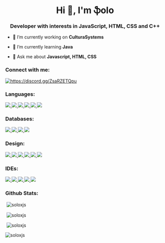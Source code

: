 <h1 align="center">Hi 👋, I'm ֆolo</h1>
<h3 align="center">Developer with interests in JavaScript, HTML, CSS and C++
</h3>

- 🔭 I’m currently working on **CulturaSystems**

- 🌱 I’m currently learning **Java**

- 💬 Ask me about **Javascript, HTML, CSS**

<h3 align="left">Connect with me:</h3>
<p align="left">
<a href="https://discord.gg/ZsaRZETQpu" target="blank"><img align="center" src="https://img.shields.io/discord/753315155168985099?color=0d1117&label=discord&logo=Discord&logoColor=ffffff&style=for-the-badge" alt="https://discord.gg/ZsaRZETQpu"/></a>
</p>

<h3 align="left">Languages:</h3>
<a href="https://www.javascript.com/" target="_blank"> <img src="https://img.shields.io/badge/JavaScript-323330?style=for-the-badge&logo=javascript&logoColor=F7DF1E"/> </a>
<a href="https://developer.mozilla.org/de/docs/Learn/Getting_started_with_the_web/HTML_basics" target="_blank"> <img src="https://img.shields.io/badge/HTML5-E34F26?style=for-the-badge&logo=html5&logoColor=white"/> </a>
<a href="https://developer.mozilla.org/de/docs/Web/CSS" target="_blank"> <img src="https://img.shields.io/badge/CSS3-1572B6?style=for-the-badge&logo=css3&logoColor=white"/> </a>
<a href="https://www.python.org/" target="_blank"> <img src="https://img.shields.io/badge/Python-FFD43B?style=for-the-badge&logo=python&logoColor=darkgreen"/> </a>
<a href="https://www.java.com/" target="_blank"> <img src="https://img.shields.io/badge/Java-ED8B00?style=for-the-badge&logo=java&logoColor=white"/> </a>
<a href="https://www.json.org/json-en.html" target="_blank"> <img src="https://img.shields.io/badge/json-5E5C5C?style=for-the-badge&logo=json&logoColor=white"/> </a>

<h3 align="left">Databases:</h3>
<a href="https://www.mysql.com/" target="_blank"> <img src="https://img.shields.io/badge/MySQL-00000F?style=for-the-badge&logo=mysql&logoColor=white"/> </a>
<a href="https://www.mongodb.com/" target="_blank"> <img src="https://img.shields.io/badge/MongoDB-white?style=for-the-badge&logo=mongodb&logoColor=4EA94B"/> </a>
<a href="https://www.sqlite.org/index.html" target="_blank"> <img src="https://img.shields.io/badge/SQLite-07405E?style=for-the-badge&logo=sqlite&logoColor=white"/> </a>
<a href="https://www.postgresql.org/" target="_blank"> <img src="https://img.shields.io/badge/PostgreSQL-316192?style=for-the-badge&logo=postgresql&logoColor=white"/> </a>

<h3 align="left">Design:</h3>
<a href="" target="_blank"> <img src="https://img.shields.io/badge/Adobe-Photoshop-31A8FF?style=for-the-badge&logo=Adobe-Photoshop&labelColor=0a446b&logoWidth=15"/> </a>
<a href="" target="_blank"> <img src="https://img.shields.io/badge/Adobe-After%20Effects-CF96FD?style=for-the-badge&logo=Adobe-After-Effects&labelColor=393665&logoWidth=15"/> </a>
<a href="" target="_blank"> <img src="https://img.shields.io/badge/Adobe-Premiere%20Pro-9999FF?style=for-the-badge&logo=Adobe-Premiere%20Pro&labelColor=2f2f5b&logoWidth=15"/> </a>
<a href="" target="_blank"> <img src="https://img.shields.io/badge/Adobe%20Illustrator-FF9A00?style=for-the-badge&logo=adobe%20illustrator&logoColor=white"/> </a>
<a href="" target="_blank"> <img src="https://img.shields.io/badge/Inkscape-000000?style=for-the-badge&logo=Inkscape&logoColor=white"/> </a>
<a href="" target="_blank"> <img src="https://img.shields.io/badge/gimp-5C5543?style=for-the-badge&logo=gimp&logoColor=white"/> </a>

<h3 align="left">IDEs:</h3>
<a href="" target="_blank"> <img src="https://img.shields.io/badge/Visual_Studio-5C2D91?style=for-the-badge&logo=visual%20studio&logoColor=white"/> </a>
<a href="" target="_blank"> <img src="https://img.shields.io/badge/Atom-66595C?style=for-the-badge&logo=Atom&logoColor=white"/> </a>
<a href="" target="_blank"> <img src="https://img.shields.io/badge/Eclipse-2C2255?style=for-the-badge&logo=eclipse&logoColor=white"/> </a>
<a href="" target="_blank"> <img src="https://img.shields.io/badge/IntelliJIDEA-000000.svg?style=for-the-badge&logo=intellij-idea&logoColor=white"/> </a>
<a href="" target="_blank"> <img src="https://img.shields.io/badge/pycharm-143?style=for-the-badge&logo=pycharm&logoColor=black&color=black&labelColor=green"/> </a>

<h3 align="left">Github Stats:</h3>
<p>&nbsp;<img align="center" src="https://github-readme-stats.vercel.app/api?username=soloxjs&show_icons=true&hide_border=true&bg_color=0d1117&text_color=ffffff&icon_color=ffffff&title_color=ffffff&locale=en" alt="soloxjs" /></p>
<p>&nbsp;<img align="center" src="https://github-readme-stats.vercel.app/api/top-langs/?username=soloxjs&hide_border=true&bg_color=0d1117&text_color=ffffff&icon_color=ffffff&title_color=ffffff&langs_count=8" alt="soloxjs" /></p>
<p>&nbsp;<img align="center" src="https://github-readme-streak-stats.herokuapp.com?user=soloxjs&theme=dark&hide_border=true&background=0d1117&ring=ffffff&currStreakNum=ffffff&fire=ffffff&currStreakLabel=ffffff" alt="soloxjs" /></p>
<p align="left"> <img src="https://komarev.com/ghpvc/?username=soloxjs&label=Profile%20views&color=0e75b6&style=flat&color=0d1117&style=flat-square&label=views" alt="soloxjs" /> </p>

